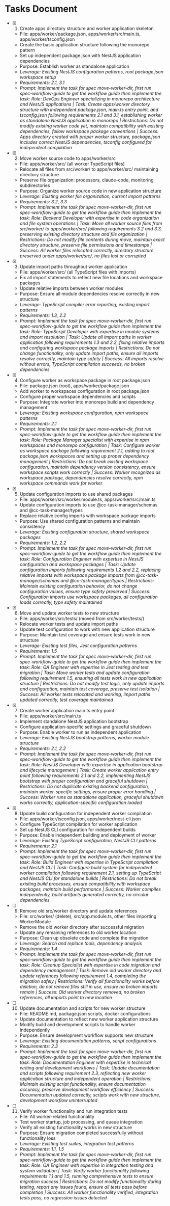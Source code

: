 # Tasks Document

- [x] 1. Create apps directory structure and worker application skeleton
  - File: apps/worker/package.json, apps/worker/src/main.ts, apps/worker/tsconfig.json
  - Create the basic application structure following the monorepo pattern
  - Set up independent package.json with NestJS application dependencies
  - Purpose: Establish worker as standalone application
  - _Leverage: Existing NestJS configuration patterns, root package.json workspace setup_
  - _Requirements: 2.1, 3.1_
  - _Prompt: Implement the task for spec move-worker-dir, first run spec-workflow-guide to get the workflow guide then implement the task: Role: DevOps Engineer specializing in monorepo architecture and NestJS applications | Task: Create apps/worker directory structure with independent package.json, main.ts entry point, and tsconfig.json following requirements 2.1 and 3.1, establishing worker as standalone NestJS application in monorepo | Restrictions: Do not modify existing worker code yet, maintain compatibility with existing dependencies, follow workspace package conventions | Success: Apps directory created with proper worker structure, package.json includes correct NestJS dependencies, tsconfig configured for independent compilation_

- [x] 2. Move worker source code to apps/worker/src
  - File: apps/worker/src/ (all worker TypeScript files)
  - Relocate all files from src/worker/ to apps/worker/src/ maintaining directory structure
  - Preserve file organization: processors, claude-code, monitoring subdirectories
  - Purpose: Organize worker source code in new application structure
  - _Leverage: Existing worker file organization, current import patterns_
  - _Requirements: 3.2, 3.3_
  - _Prompt: Implement the task for spec move-worker-dir, first run spec-workflow-guide to get the workflow guide then implement the task: Role: Backend Developer with expertise in code organization and file system operations | Task: Move all worker source files from src/worker/ to apps/worker/src/ following requirements 3.2 and 3.3, preserving existing directory structure and file organization | Restrictions: Do not modify file contents during move, maintain exact directory structure, preserve file permissions and timestamps | Success: All worker files relocated correctly, directory structure preserved under apps/worker/src/, no files lost or corrupted_

- [x] 3. Update import paths throughout worker application
  - File: apps/worker/src/ (all TypeScript files with imports)
  - Fix all import statements to reflect new file locations and workspace packages
  - Update relative imports between worker modules
  - Purpose: Ensure all module dependencies resolve correctly in new structure
  - _Leverage: TypeScript compiler error reporting, existing import patterns_
  - _Requirements: 1.3, 2.2_
  - _Prompt: Implement the task for spec move-worker-dir, first run spec-workflow-guide to get the workflow guide then implement the task: Role: TypeScript Developer with expertise in module systems and import resolution | Task: Update all import paths in worker application following requirements 1.3 and 2.2, fixing relative imports and configuring workspace package imports | Restrictions: Do not change functionality, only update import paths, ensure all imports resolve correctly, maintain type safety | Success: All imports resolve without errors, TypeScript compilation succeeds, no broken dependencies_

- [x] 4. Configure worker as workspace package in root package.json
  - File: package.json (root), apps/worker/package.json
  - Add worker to workspaces configuration in root package.json
  - Configure proper workspace dependencies and scripts
  - Purpose: Integrate worker into monorepo build and dependency management
  - _Leverage: Existing workspace configuration, npm workspace patterns_
  - _Requirements: 2.1_
  - _Prompt: Implement the task for spec move-worker-dir, first run spec-workflow-guide to get the workflow guide then implement the task: Role: Package Manager specialist with expertise in npm workspaces and monorepo configuration | Task: Configure worker as workspace package following requirement 2.1, adding to root package.json workspaces and setting up proper dependency management | Restrictions: Do not break existing workspace configuration, maintain dependency version consistency, ensure workspace scripts work correctly | Success: Worker recognized as workspace package, dependencies resolve correctly, npm workspace commands work for worker_

- [x] 5. Update configuration imports to use shared packages
  - File: apps/worker/src/worker.module.ts, apps/worker/src/main.ts
  - Update configuration imports to use @cc-task-manager/schemas and @cc-task-manager/types
  - Replace relative config imports with workspace package imports
  - Purpose: Use shared configuration patterns and maintain consistency
  - _Leverage: Existing configuration structure, shared workspace packages_
  - _Requirements: 1.2, 2.2_
  - _Prompt: Implement the task for spec move-worker-dir, first run spec-workflow-guide to get the workflow guide then implement the task: Role: Configuration Engineer with expertise in NestJS configuration and workspace packages | Task: Update configuration imports following requirements 1.2 and 2.2, replacing relative imports with workspace package imports from @cc-task-manager/schemas and @cc-task-manager/types | Restrictions: Maintain existing configuration behavior, do not change configuration values, ensure type safety preserved | Success: Configuration imports use workspace packages, all configuration loads correctly, type safety maintained_

- [x] 6. Move and update worker tests to new structure
  - File: apps/worker/src/tests/ (moved from src/worker/tests/)
  - Relocate worker tests and update import paths
  - Update test configuration to work with new application structure
  - Purpose: Maintain test coverage and ensure tests work in new structure
  - _Leverage: Existing test files, Jest configuration patterns_
  - _Requirements: 1.5_
  - _Prompt: Implement the task for spec move-worker-dir, first run spec-workflow-guide to get the workflow guide then implement the task: Role: QA Engineer with expertise in Jest testing and test migration | Task: Move worker tests and update configuration following requirement 1.5, ensuring all tests work in new application structure | Restrictions: Do not modify test logic, only update imports and configuration, maintain test coverage, preserve test isolation | Success: All worker tests relocated and working, import paths updated correctly, test coverage maintained_

- [x] 7. Create worker application main.ts entry point
  - File: apps/worker/src/main.ts
  - Implement standalone NestJS application bootstrap
  - Configure application-specific settings and graceful shutdown
  - Purpose: Enable worker to run as independent application
  - _Leverage: Existing NestJS bootstrap patterns, worker module structure_
  - _Requirements: 2.1, 2.2_
  - _Prompt: Implement the task for spec move-worker-dir, first run spec-workflow-guide to get the workflow guide then implement the task: Role: NestJS Developer with expertise in application bootstrap and lifecycle management | Task: Create worker application entry point following requirements 2.1 and 2.2, implementing NestJS bootstrap with proper configuration and graceful shutdown | Restrictions: Do not duplicate existing backend configuration, maintain worker-specific settings, ensure proper error handling | Success: Worker runs as standalone application, graceful shutdown works correctly, application-specific configuration loaded_

- [x] 8. Update build configuration for independent worker compilation
  - File: apps/worker/tsconfig.json, apps/worker/nest-cli.json
  - Configure TypeScript compilation for worker application
  - Set up NestJS CLI configuration for independent builds
  - Purpose: Enable independent building and deployment of worker
  - _Leverage: Existing TypeScript configuration, NestJS CLI patterns_
  - _Requirements: 2.1_
  - _Prompt: Implement the task for spec move-worker-dir, first run spec-workflow-guide to get the workflow guide then implement the task: Role: Build Engineer with expertise in TypeScript compilation and NestJS CLI | Task: Configure build system for independent worker compilation following requirement 2.1, setting up TypeScript and NestJS CLI for standalone builds | Restrictions: Do not break existing build processes, ensure compatibility with workspace packages, maintain build performance | Success: Worker compiles independently, build artifacts generated correctly, no circular dependencies_

- [ ] 9. Remove old src/worker directory and update references
  - File: src/worker/ (delete), src/app.module.ts, other files importing WorkerModule
  - Remove the old worker directory after successful migration
  - Update any remaining references to old worker location
  - Purpose: Clean up obsolete code and complete the migration
  - _Leverage: Search and replace tools, dependency analysis_
  - _Requirements: 1.4_
  - _Prompt: Implement the task for spec move-worker-dir, first run spec-workflow-guide to get the workflow guide then implement the task: Role: Cleanup Specialist with expertise in code migration and dependency management | Task: Remove old worker directory and update references following requirement 1.4, completing the migration safely | Restrictions: Verify all functionality works before deletion, do not remove files still in use, ensure no broken imports remain | Success: Old worker directory removed, no broken references, all imports point to new location_

- [ ] 10. Update documentation and scripts for new worker structure
  - File: README.md, package.json scripts, docker configurations
  - Update documentation to reflect new worker application structure
  - Modify build and development scripts to handle worker independently
  - Purpose: Ensure development workflow supports new structure
  - _Leverage: Existing documentation patterns, script configurations_
  - _Requirements: 2.3_
  - _Prompt: Implement the task for spec move-worker-dir, first run spec-workflow-guide to get the workflow guide then implement the task: Role: Documentation Engineer with expertise in technical writing and development workflows | Task: Update documentation and scripts following requirement 2.3, reflecting new worker application structure and independent operation | Restrictions: Maintain existing script functionality, ensure documentation accuracy, preserve development workflow efficiency | Success: Documentation updated correctly, scripts work with new structure, development workflow uninterrupted_

- [ ] 11. Verify worker functionality and run integration tests
  - File: All worker-related functionality
  - Test worker startup, job processing, and queue integration
  - Verify all existing functionality works in new structure
  - Purpose: Ensure migration completed successfully without functionality loss
  - _Leverage: Existing test suites, integration test patterns_
  - _Requirements: 1.1, 1.5_
  - _Prompt: Implement the task for spec move-worker-dir, first run spec-workflow-guide to get the workflow guide then implement the task: Role: QA Engineer with expertise in integration testing and system validation | Task: Verify worker functionality following requirements 1.1 and 1.5, running comprehensive tests to ensure migration success | Restrictions: Do not modify functionality during testing, report any issues found, ensure all tests pass before completion | Success: All worker functionality verified, integration tests pass, no regression issues detected_